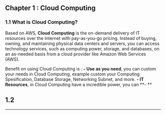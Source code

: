 ## Chapter 1 : Cloud Computing

### 1.1 What is Cloud Computing?

Based on AWS, **Cloud Computing** is the on-demand delivery of IT resources over the Internet with pay-as-you-go pricing. Instead of buying, owning, and maintaining physical data centers and servers, you can access technology services, such as computing power, storage, and databases, on an as-needed basis from a cloud provider like Amazon Web Services (AWS).

Benefit on using Cloud Computing is : 
**- Use as you need**, you can custom your needs in Cloud Computing, example custom your Computing Spesification, Database Storage, Networking Subnet, and more.
**- IT Resources**, in Cloud Computing have a incredible power, you can
**- **

## 1.2 
****